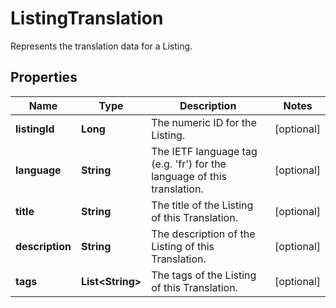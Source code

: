 

# ListingTranslation

Represents the translation data for a Listing.

## Properties

| Name | Type | Description | Notes |
|------------ | ------------- | ------------- | -------------|
|**listingId** | **Long** | The numeric ID for the Listing. |  [optional] |
|**language** | **String** | The IETF language tag (e.g. &#39;fr&#39;) for the language of this translation. |  [optional] |
|**title** | **String** | The title of the Listing of this Translation. |  [optional] |
|**description** | **String** | The description of the Listing of this Translation. |  [optional] |
|**tags** | **List&lt;String&gt;** | The tags of the Listing of this Translation. |  [optional] |



